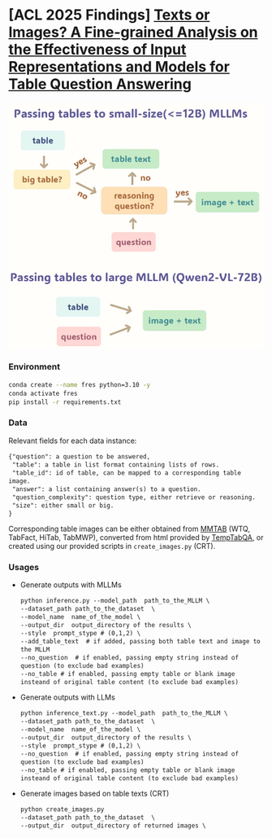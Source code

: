 # [ACL 2025 Findings] [Texts or Images? A Fine-grained Analysis on the Effectiveness of Input Representations and Models for Table Question Answering](https://arxiv.org/abs/2505.14131)

![image](FRES_OVERVIEW.jpg)

### Environment

```sh
conda create --name fres python=3.10 -y
conda activate fres
pip install -r requirements.txt
```

### Data

Relevant fields for each data instance:

```
{"question": a question to be answered,
 "table": a table in list format containing lists of rows.
 "table_id": id of table, can be mapped to a corresponding table image.
 "answer": a list containing answer(s) to a question.
 "question_complexity": question type, either retrieve or reasoning.
 "size": either small or big.
}
```

Corresponding table images can be either obtained from [MMTAB](https://huggingface.co/datasets/SpursgoZmy/MMTab) (WTQ, TabFact, HiTab, TabMWP), converted from html provided by [TempTabQA](https://zenodo.org/records/10022927), or created using our provided scripts in `create_images.py` (CRT).

### Usages

- Generate outputs with MLLMs

  ```
  python inference.py --model_path  path_to_the_MLLM \
  --dataset_path path_to_the_dataset  \
  --model_name  name_of_the_model \
  --output_dir  output_directory of the results \
  --style  prompt_stype # (0,1,2) \
  --add_table_text  # if added, passing both table text and image to the MLLM
  --no_question  # if enabled, passing empty string instead of question (to exclude bad examples)
  --no_table # if enabled, passing empty table or blank image insteand of original table content (to exclude bad examples)
  ```

- Generate outputs with LLMs

  ```
  python inference_text.py --model_path  path_to_the_MLLM \
  --dataset_path path_to_the_dataset  \
  --model_name  name_of_the_model \
  --output_dir  output_directory of the results \
  --style  prompt_stype # (0,1,2) \
  --no_question  # if enabled, passing empty string instead of question (to exclude bad examples)
  --no_table # if enabled, passing empty table or blank image insteand of original table content (to exclude bad examples)
  ```

- Generate images based on table texts (CRT)

  ```
  python create_images.py
  --dataset_path path_to_the_dataset  \
  --output_dir  output_directory of returned images \
  ```
